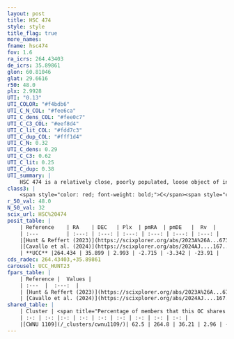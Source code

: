 ```yaml
---
layout: post
title: HSC 474
style: style
title_flag: true
more_names: 
fname: hsc474
fov: 1.6
ra_icrs: 264.43403
de_icrs: 35.89861
glon: 60.81046
glat: 29.6616
r50: 48.0
plx: 2.9928
UTI: "0.13"
UTI_COLOR: "#f4bdb6"
UTI_C_N_COL: "#fee6ca"
UTI_C_dens_COL: "#fee0c7"
UTI_C_C3_COL: "#eef8d4"
UTI_C_lit_COL: "#fdd7c3"
UTI_C_dup_COL: "#fff1d4"
UTI_C_N: 0.32
UTI_C_dens: 0.29
UTI_C_C3: 0.62
UTI_C_lit: 0.25
UTI_C_dup: 0.38
UTI_summary: |
    HSC 474 is a relatively close, poorly populated, loose object of intermediate C3 quality. It was recently reported in the literature.<br><br><span style="color: #99180f; font-weight: bold;">Warning: </span>This is possibly a duplicated object, which shares a significant percentage of members with at least one previously reported entry.
class3: |
    <span style="color: red; font-weight: bold;">C</span><span style="color: green; font-weight: bold;">A</span>
r_50_val: 48.0
N_50_val: 32
scix_url: HSC%20474
posit_table: |
    | Reference    | RA    | DEC   | Plx  | pmRA  | pmDE   |  Rv  |
    | :---         | :---: | :---: | :---: | :---: | :---: | :---: |
    |[Hunt & Reffert (2023)](https://scixplorer.org/abs/2023A%26A...673A.114H) | 260.805 | 34.708 | 3.076 | -2.848 | -3.864 | -22.208 |
    |[Cavallo et al. (2024)](https://scixplorer.org/abs/2024AJ....167...12C) | 263.256 | 35.153 | 3.106 | -- | -- | -- |
    | **UCC** |264.434 | 35.899 | 2.993 | -2.715 | -3.342 | -23.91 | 
cds_radec: 264.43403,+35.89861
carousel: UCC_HUNT23
fpars_table: |
    | Reference |  Values |
    | :---  |  :---:  |
    | [Hunt & Reffert (2023)](https://scixplorer.org/abs/2023A%26A...673A.114H) | `AV50=0.089, diffAV50=0.631, MOD50=7.467, logAge50=7.491` |
    | [Cavallo et al. (2024)](https://scixplorer.org/abs/2024AJ....167...12C) | `AV50=0.45, dMod50=7.64, logAge50=7.22, [Fe/H]50=-0.09` |
shared_table: |
    | Cluster | <span title="Percentage of members that this OC shares with the ones listed">%</span>   | RA   | DEC   | Plx   | pmRA  | pmDE  | Rv | UTI |
    | :-: | :-: |:-: | :-: | :-: | :-: | :-: | :-: | :-: |
    |[CWNU 1109](/_clusters/cwnu1109/)| 62.5 | 264.8 | 36.21 | 2.96 | -2.68 | -3.22 | -24.13 |0.37 |
---
```

